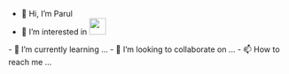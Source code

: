 - 👋 Hi, I’m Parul
- 👀 I’m interested in <a href="https://www.ansible.com/">
  <img src="https://www.ansible.com/hubfs/2017_Images/BrandPage/Brand-Assets/Community/Ansible-Mark-RGB_Pool.svg" height="30">
</a>
- 🌱 I’m currently learning ...
- 💞️ I’m looking to collaborate on ...
- 📫 How to reach me ...

<!---
ParulArinTech/ParulArinTech is a ✨ special ✨ repository because its `README.md` (this file) appears on your GitHub profile.
You can click the Preview link to take a look at your changes.
--->
